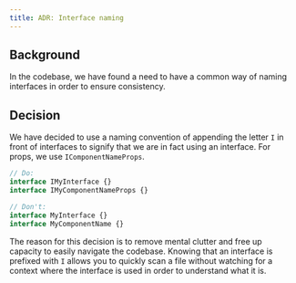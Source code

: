 ```yaml
---
title: ADR: Interface naming
---
```


## Background

In the codebase, we have found a need to have a common way of naming interfaces in order to ensure consistency.

## Decision

We have decided to use a naming convention of appending the letter `I` in front of interfaces to signify that we are in fact using an interface. For props, we use `IComponentNameProps`.

```jsx
// Do:
interface IMyInterface {}
interface IMyComponentNameProps {}

// Don't:
interface MyInterface {}
interface MyComponentName {}
```

The reason for this decision is to remove mental clutter and free up capacity to easily navigate the codebase. Knowing that an interface is prefixed with `I` allows you to quickly scan a file without watching for a context where the interface is used in order to understand what it is.
